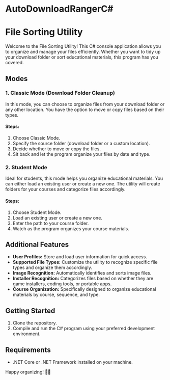 # AutoDownloadRangerC#

# File Sorting Utility

Welcome to the File Sorting Utility! This C# console application allows you to organize and manage your files efficiently. Whether you want to tidy up your download folder or sort educational materials, this program has you covered.

## Modes

### 1. Classic Mode (Download Folder Cleanup)

In this mode, you can choose to organize files from your download folder or any other location. You have the option to move or copy files based on their types.

#### Steps:
1. Choose Classic Mode.
2. Specify the source folder (download folder or a custom location).
3. Decide whether to move or copy the files.
4. Sit back and let the program organize your files by date and type.

### 2. Student Mode

Ideal for students, this mode helps you organize educational materials. You can either load an existing user or create a new one. The utility will create folders for your courses and categorize files accordingly.

#### Steps:
1. Choose Student Mode.
2. Load an existing user or create a new one.
3. Enter the path to your course folder.
4. Watch as the program organizes your course materials.

## Additional Features

- **User Profiles:** Store and load user information for quick access.
- **Supported File Types:** Customize the utility to recognize specific file types and organize them accordingly.
- **Image Recognition:** Automatically identifies and sorts image files.
- **Installer Recognition:** Categorizes files based on whether they are game installers, coding tools, or portable apps.
- **Course Organization:** Specifically designed to organize educational materials by course, sequence, and type.

## Getting Started

1. Clone the repository.
2. Compile and run the C# program using your preferred development environment.

## Requirements

- .NET Core or .NET Framework installed on your machine.


Happy organizing! 📂🚀
